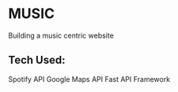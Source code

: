 # MUSIC
Building a music centric website

Tech Used:
-----------------------------
Spotify API
Google Maps API
Fast API Framework